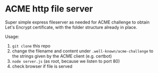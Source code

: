 # ACME http file server

Super simple express fileserver as needed for ACME challenge to obtain Let's Encrypt certificate, with the folder structure already in place.

Usage:

1. `git clone` this repo
2. change the filename and content under `.well-known/acme-challenge` to the strings given by the ACME client (e.g. certbot)
3. `node server.js` (as root, because we listen to port 80)
4. check browser if file is served
